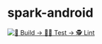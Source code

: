 # spark-android

[![👷 Build → 🧑‍🔬 Test → 🕵️ Lint](https://github.com/adevinta/spark-android/actions/workflows/ci.yml/badge.svg)](https://github.com/adevinta/spark-android/actions/workflows/ci.yml)
